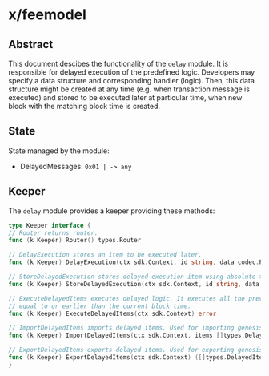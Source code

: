 # x/feemodel

## Abstract

This document descibes the functionality of the `delay` module. It is responsible for delayed execution of the predefined logic. Developers may specify a data structure and corresponding handler (logic). Then, this data structure might be created at any time (e.g. when transaction message is executed) and stored to be executed later at particular time, when new block with the matching block time is created.

## State

State managed by the module:

- DelayedMessages: `0x01 | -> any`

## Keeper

The `delay` module provides a keeper providing these methods:

```go
type Keeper interface {
// Router returns router.
func (k Keeper) Router() types.Router

// DelayExecution stores an item to be executed later.
func (k Keeper) DelayExecution(ctx sdk.Context, id string, data codec.ProtoMarshaler, delay time.Duration) error

// StoreDelayedExecution stores delayed execution item using absolute time.
func (k Keeper) StoreDelayedExecution(ctx sdk.Context, id string, data codec.ProtoMarshaler, t time.Time) error

// ExecuteDelayedItems executes delayed logic. It executes all the previously stored delayed items having the execution time
// equal to or earlier than the current block time.
func (k Keeper) ExecuteDelayedItems(ctx sdk.Context) error

// ImportDelayedItems imports delayed items. Used for importing genesis state only.
func (k Keeper) ImportDelayedItems(ctx sdk.Context, items []types.DelayedItem) error

// ExportDelayedItems exports delayed items. Used for exporting genesis state only.
func (k Keeper) ExportDelayedItems(ctx sdk.Context) ([]types.DelayedItem, error)
}
```
